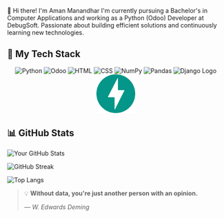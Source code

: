 👋 Hi there! I'm Aman Manandhar
I'm currently pursuing a Bachelor's in Computer Applications and working as a Python (Odoo) Developer at DebugSoft. Passionate about building efficient solutions and continuously learning new technologies.

## 🧰 My Tech Stack

<p align="center">
 <span> <img src="https://raw.githubusercontent.com/marwin1991/profile-technology-icons/main/icons/python.png" width="90" alt="Python" /></span>
  <span><img src="https://raw.githubusercontent.com/marwin1991/profile-technology-icons/main/icons/odoo.png" width="90" alt="Odoo" /></span>
  <span><img src="https://raw.githubusercontent.com/marwin1991/profile-technology-icons/main/icons/html.png" width="90" alt="HTML" /></span>
  <span><img src="https://raw.githubusercontent.com/marwin1991/profile-technology-icons/main/icons/css.png" width="90" alt="CSS" /></span>
  <span><img src="https://raw.githubusercontent.com/marwin1991/profile-technology-icons/main/icons/numpy.png" width="90" alt="NumPy" /></span>
  <span><img src="https://raw.githubusercontent.com/marwin1991/profile-technology-icons/main/icons/pandas.png" width="90" alt="Pandas" /></span>
  <span><img src="https://www.djangoproject.com/m/img/logos/django-logo-negative.svg" alt="Django Logo" width="90"/></span>
  <span><img src="https://raw.githubusercontent.com/devicons/devicon/master/icons/fastapi/fastapi-original.svg" width="90" alt="FastAPI" /></span>
</p>

## 📊 GitHub Stats

![Your GitHub Stats](https://github-readme-stats.vercel.app/api?username=amanmanandhar&show_icons=true&theme=dark&count_private=true)

![GitHub Streak](https://streak-stats.demolab.com/?user=amanmanandhar&theme=dark)

![Top Langs](https://github-readme-stats.vercel.app/api/top-langs/?username=amanmanandhar&layout=compact&theme=dark)


> 💡 **Without data, you're just another person with an opinion.**
> 
> — *W. Edwards Deming*



